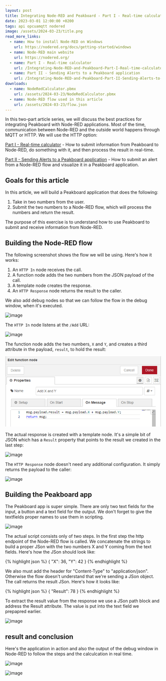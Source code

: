```yaml
---
layout: post
title: Integrating Node-RED and Peakboard - Part I - Real-time calculator
date: 2023-03-01 12:00:00 +0200
tags: api opcuamqtt nodered
image: /assets/2024-03-23/title.png
read_more_links:
  - name: How to install Node-RED on Windows
    url: https://nodered.org/docs/getting-started/windows
  - name: Node-RED main website
    url: https://nodered.org/
  - name: Part I - Real-time calculator
    url: /Integrating-Node-RED-and-Peakboard-Part-I-Real-time-calculator.html
  - name: Part II - Sending Alerts to a Peakboard application
    url: /Integrating-Node-RED-and-Peakboard-Part-II-Sending-Alerts-to-an-Peakboard-application.html
downloads:
  - name: NodeRedCalculator.pbmx
    url: /assets/2024-03-23/NodeRedCalculator.pbmx
  - name: Node-RED flow used in this article
    url: /assets/2024-03-23/flow.json
---
```

In this two-part article series, we will discuss the best practices for integrating Peakboard with Node-RED applications. Most of the time, communication between Node-RED and the outside world happens through MQTT or HTTP. We will use the HTTP option:

[Part I - Real-time calculator](/Integrating-Node-RED-and-Peakboard-Part-I-Real-time-calculator.html) -
How to submit information from Peakboard to Node-RED, do something with it, and then process the result in real-time.

[Part II - Sending Alerts to a Peakboard application](/Integrating-Node-RED-and-Peakboard-Part-II-Sending-Alerts-to-an-Peakboard-application.html) -
How to submit an alert from a Node-RED flow and visualize it in a Peakboard application.

## Goals for this article

In this article, we will build a Peakboard application that does the following:
1. Take in two numbers from the user.
2. Submit the two numbers to a Node-RED flow, which will process the numbers and return the result.

The purpose of this exercise is to understand how to use Peakboard to submit and receive information from Node-RED.

## Building the Node-RED flow

The following screenshot shows the flow we will be using. Here's how it works:

1. An `HTTP In` node receives the call.
2. A function node adds the two numbers from the JSON payload of the call.
3. A template node creates the response.
4. An `HTTP Response` node returns the result to the caller.

We also add debug nodes so that we can follow the flow in the debug window, when it's executed.

![image](/assets/2024-03-23/010.png)

The `HTTP In` node listens at the `/Add` URL:

![image](/assets/2024-03-23/020.png)

The function node adds the two numbers, `X` and `Y`, and creates a third attribute in the payload, `result`, to hold the result:

![image](/assets/2024-03-23/021.png)

The actual response is created with a template node. It's a simple bit of JSON which has a `Result` property that points to the result we created in the last step:

![image](/assets/2024-03-23/022.png)

The `HTTP Response` node doesn't need any additional configuration. It simply returns the payload to the caller:

![image](/assets/2024-03-23/023.png)

## Building the Peakboard app

The Peakboard app is super simple. There are only two text fields for the input, a button and a text field for the output. We don't forget to give the textfields proper names to use them in scripting.

![image](/assets/2024-03-23/030.png)

The actual script consists only of two steps. In the first step the http endpoint of the Node-RED flow is called. We concatenate the strings to build a proper JSon with the two numbers X and Y coming from the text fields. Here's how the JSon should look like:

{% highlight json %}
{
    "X": 36,
    "Y": 42
}
{% endhighlight %}

We also must add the header for "Content-Type" to "application/json". Otherwise the flow doesn't understand that we're sending a JSon object.
The call returns the result JSon. Here's how it looks like:

{% highlight json %}
{
    "Result": 78
}
{% endhighlight %}

To extract the result value from the response we use a JSon path block and address the Result attribute. The value is put into the text field we prepapred earlier.

![image](/assets/2024-03-23/040.png)

## result and conclusion

Here's the application in action and also the output of the debug window in Node-RED to follow the steps and the calculcation in real time.

![image](/assets/2024-03-23/result.gif)

![image](/assets/2024-03-23/050.png)

